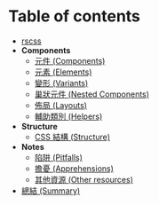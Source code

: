 # Table of contents

- [rscss](../README.md)
- **Components**
  - [元件 (Components)](components.md)
  - [元素 (Elements)](elements.md)
  - [變形 (Variants)](variants.md)
  - [巢狀元件 (Nested Components)](nested-components.md)
  - [佈局 (Layouts)](layouts.md)
  - [輔助類別 (Helpers)](helpers.md)
- **Structure**
  - [CSS 結構 (Structure)](css-structure.md)
- **Notes**
  - [陷阱 (Pitfalls)](pitfalls.md)
  - [擔憂 (Apprehensions)](apprehensions.md)
  - [其他資源 (Other resources)](other-resources.md)
- [總結 (Summary)](summary.md)
